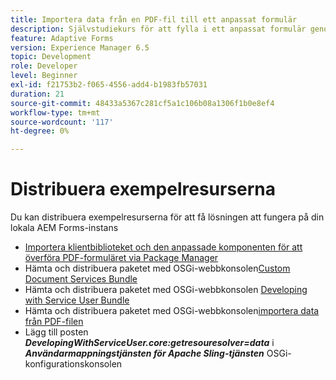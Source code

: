 ```yaml
---
title: Importera data från en PDF-fil till ett anpassat formulär
description: Självstudiekurs för att fylla i ett anpassat formulär genom att importera en PDF-fil
feature: Adaptive Forms
version: Experience Manager 6.5
topic: Development
role: Developer
level: Beginner
exl-id: f21753b2-f065-4556-add4-b1983fb57031
duration: 21
source-git-commit: 48433a5367c281cf5a1c106b08a1306f1b0e8ef4
workflow-type: tm+mt
source-wordcount: '117'
ht-degree: 0%

---
```


# Distribuera exempelresurserna

Du kan distribuera exempelresurserna för att få lösningen att fungera på din lokala AEM Forms-instans

* [Importera klientbiblioteket och den anpassade komponenten för att överföra PDF-formuläret via Package Manager](./assets/client-libs-custom-component.zip)
* Hämta och distribuera paketet med OSGi-webbkonsolen[Custom Document Services Bundle](/help/forms/assets/common-osgi-bundles/AEMFormsDocumentServices.core-1.0-SNAPSHOT.jar)
* Hämta och distribuera paketet med OSGi-webbkonsolen [Developing with Service User Bundle](/help/forms/assets/common-osgi-bundles/DevelopingWithServiceUser.jar)
* Hämta och distribuera paketet med OSGi-webbkonsolen[importera data från PDF-filen](./assets/onlineToOffline.core-1.0.0-SNAPSHOT.jar)
* Lägg till posten _**DevelopingWithServiceUser.core:getresouresolver=data**_ i _**Användarmappningstjänsten för Apache Sling-tjänsten**_ OSGi-konfigurationskonsolen
